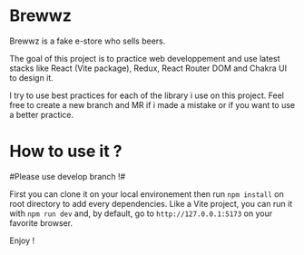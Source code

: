 # Brewwz

Brewwz is a fake e-store who sells beers. 

The goal of this project is to practice web developpement and use latest stacks like React (Vite package), Redux, React Router DOM and Chakra UI to design it. 

I try to use best practices for each of the library i use on this project. Feel free to create a new branch and MR if i made a mistake or if you want to use a better practice. 

# How to use it ? 

  #Please use develop branch !#

First you can clone it on your local environement then run `npm install` on root directory to add every dependencies. Like a Vite project, you can run it with `npm run dev` and, by default, go to `http://127.0.0.1:5173` on your favorite browser. 

Enjoy !

